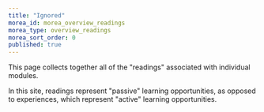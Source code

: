 ```yaml
---
title: "Ignored"
morea_id: morea_overview_readings
morea_type: overview_readings
morea_sort_order: 0
published: true
---
```


This page collects together all of the "readings" associated with individual modules.

In this site, readings represent "passive" learning opportunities, as opposed to experiences, which represent "active" learning opportunities.
